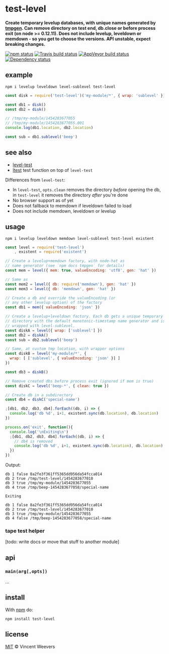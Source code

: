 # test-level

**Create temporary levelup databases, with unique names generated by [tmpgen](https://github.com/vweevers/tmpgen). Can remove directory on test end, db.close or before process exit (on node >= 0.12.11). Does not include levelup, leveldown or memdown - so you get to choose the versions. API unstable, expect breaking changes.**

[![npm status](http://img.shields.io/npm/v/test-level.svg?style=flat-square)](https://www.npmjs.org/package/test-level) [![Travis build status](https://img.shields.io/travis/vweevers/test-level.svg?style=flat-square&label=travis)](http://travis-ci.org/vweevers/test-level) [![AppVeyor build status](https://img.shields.io/appveyor/ci/vweevers/test-level.svg?style=flat-square&label=appveyor)](https://ci.appveyor.com/project/vweevers/test-level) [![Dependency status](https://img.shields.io/david/vweevers/test-level.svg?style=flat-square)](https://david-dm.org/vweevers/test-level)

## example

`npm i levelup leveldown level-sublevel test-level`

```js
const disk = require('test-level')('my-module/*', { wrap: 'sublevel' })

const db1 = disk()
const db2 = disk()

// /tmp/my-module/1454283677055
// /tmp/my-module/1454283677055.001
console.log(db1.location, db2.location)

const sub = db1.sublevel('beep')
```

## see also

- [level-test](https://github.com/dominictarr/level-test)
- [ltest](https://github.com/ralphtheninja/ltest) test function on top of `level-test`

Differences from `level-test`:

- In `level-test`, `opts.clean` removes the directory *before* opening the db, in `test-level` it removes the directory *after* you're done
- No browser support as of yet
- Does not fallback to memdown if leveldown failed to load
- Does not include memdown, leveldown or levelup

## usage

`npm i levelup leveldown memdown level-sublevel test-level existent`

```js
const level = require('test-level')
    , existent = require('existent')

// Create a levelup+memdown factory, with node-hat as
// name generator (see `npm docs tmpgen` for details)
const mem = level({ mem: true, valueEncoding: 'utf8', gen: 'hat' })

// Same as
const mem2 = level({ db: require('memdown'), gen: 'hat' })
const mem3 = level({ db: 'memdown', gen: 'hat' })

// Create a db and override the valueEncoding (or
// any other levelup option) of the factory
const db1 = mem({ valueEncoding: 'json' })

// Create a levelup+leveldown factory. Each db gets a unique temporary
// directory with the default monotonic-timestamp name generator and is
// wrapped with level-sublevel.
const diskA = level({ wrap: ['sublevel'] })
const db2 = diskA()
const sub = db2.sublevel('beep')

// Same, at custom tmp location, with wrapper options
const diskB = level('my-module/*', {
  wrap: [ ['sublevel', { valueEncoding: 'json' }] ]
})

const db3 = diskB()

// Remove created dbs before process exit (ignored if mem is true)
const diskC = level('beep-*', { clean: true })

// Create db in a subdirectory
const db4 = diskC('special-name')

;[db1, db2, db3, db4].forEach((db, i) => {
  console.log('db %d', i+1, existent.sync(db.location), db.location)
})

process.on('exit', function(){
  console.log('\nExiting\n')
  ;[db1, db2, db3, db4].forEach((db, i) => {
    // db4 is removed
    console.log('db %d', i+1, existent.sync(db.location), db.location)
  })
})
```

Output:
```
db 1 false 8a2fe3f361ff5365dd956da54fcca014
db 2 true /tmp/test-level/1454283677010
db 3 true /tmp/my-module/1454283677055
db 4 true /tmp/beep-1454283677058/special-name

Exiting

db 1 false 8a2fe3f361ff5365dd956da54fcca014
db 2 true /tmp/test-level/1454283677010
db 3 true /tmp/my-module/1454283677055
db 4 false /tmp/beep-1454283677058/special-name
```

### tape test helper

[todo: write docs or move that stuff to another module]

## api

### `main(arg[,opts])`

...

## install

With [npm](https://npmjs.org) do:

```
npm install test-level
```

## license

[MIT](http://opensource.org/licenses/MIT) © Vincent Weevers
